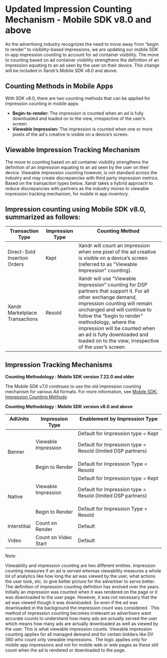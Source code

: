 # Updated Impression Counting Mechanism - Mobile SDK v8.0 and above

<div class="body">

As the advertising industry recognizes the need to move away from “begin
to render” to visibility-based impressions, we are updating our mobile
SDK in-app impression counting to account for ad container visibility.
The move to counting based on ad container visibility strengthens the
definition of an impression equating to an ad seen by the user on their
device. This change will be included in <span class="ph">Xandr</span>’s
Mobile SDK v8.0 and above. 

<div class="section">

## Counting Methods in Mobile Apps

With SDK v8.0, there are two counting methods that can be applied for
impression counting in mobile apps:

- **Begin-to-render:** The impression is counted when an ad is fully
  downloaded and loaded on to the view, irrespective of the user’s
  screen. 
- **Viewable Impression:** The impression is counted when one or more
  pixels of the ad's creative is visible on a device’s screen.

</div>

<div class="section">

## Viewable Impression Tracking Mechanism

The move to counting based on ad container visibility strengthens the
definition of an impression equating to an ad seen by the user on their
device. Viewable impression counting however, is not standard across the
industry and may create discrepancies with third party impression
metrics. Based on the transaction types below,
<span class="ph">Xandr</span> takes a hybrid approach to reduce
discrepancies with partners as the industry moves to viewable impression
tracking mechanism, for mobile in app inventory.

</div>

<div class="section">

## Impression counting using Mobile SDK v8.0, summarized as follows:

<div class="tablenoborder">

<table class="table" data-cellpadding="4" data-cellspacing="0"
data-summary="" data-frame="border" data-border="1" data-rules="all">
<thead class="thead">
<tr class="header ">
<th id="d22119e92" class="entry cellborder"
style="vertical-align: top">Transaction Type</th>
<th id="d22119e95" class="entry cellborder"
style="vertical-align: top">Impression Type</th>
<th id="d22119e98" class="entry cellborder"
style="vertical-align: top">Counting Method </th>
</tr>
</thead>
<tbody class="tbody">
<tr class="odd ">
<td class="entry cellborder"
headers="d22119e92 ">Direct-Sold Insertion Orders</td>
<td class="entry cellborder"
headers="d22119e95 ">Kept</td>
<td class="entry cellborder"
headers="d22119e98 "><span class="ph">Xandr</span> will count an
impression when one pixel of the ad creative is visible on a device’s
screen (referred to as "Viewable Impression" counting). </td>
</tr>
<tr class="even ">
<td class="entry cellborder"
headers="d22119e92 "><span class="ph">Xandr</span> Marketplace
Transactions</td>
<td class="entry cellborder"
headers="d22119e95 ">Resold</td>
<td class="entry cellborder"
headers="d22119e98 "><span class="ph">Xandr</span> will use “Viewable
Impression” counting for DSP partners that support it. For all other
exchange demand, impression counting will remain unchanged and will
continue to follow the “begin to render” methodology, where the
impression will be counted when an ad is fully downloaded and loaded on
to the view, irrespective of the user’s screen. </td>
</tr>
</tbody>
</table>

</div>

</div>

<div class="section">

## Impression Tracking Mechanisms

**Counting Methodology : Mobile SDK version 7.22.0 and older**

The Mobile SDK v7.0 continues to use the old impression counting
mechanism for various Ad formats. For more information, see <a
href="https://docs.xandr.com/bundle/mobile-sdk/page/mobile-sdk--impression-counting-methods.html"
class="xref" target="_blank">Mobile SDK: Impression Counting Methods</a> 

**Counting Methodology : Mobile SDK version v8.0 and above**

<div class="tablenoborder">

<table class="table" data-cellpadding="4" data-cellspacing="0"
data-summary="" data-frame="border" data-border="1" data-rules="all">
<thead class="thead">
<tr class="header ">
<th id="d22119e167" class="entry cellborder"
style="vertical-align: top">AdUnits</th>
<th id="d22119e170" class="entry cellborder"
style="vertical-align: top">Impression Type</th>
<th id="d22119e173" class="entry cellborder"
style="vertical-align: top">Enablement by Impression Type</th>
</tr>
</thead>
<tbody class="tbody">
<tr class="odd ">
<td rowspan="2" class="entry cellborder"
headers="d22119e167 ">Banner</td>
<td class="entry cellborder"
headers="d22119e170 ">Viewable Impression</td>
<td class="entry cellborder"
headers="d22119e173 ">Default for Impression type = Kept
<p>Default for Impression type = Resold (limited DSP partners)</p></td>
</tr>
<tr class="even ">
<td class="entry cellborder"
headers="d22119e170 ">Begin to Render</td>
<td class="entry cellborder"
headers="d22119e173 ">Default for Impression Type = Resold</td>
</tr>
<tr class="odd ">
<td rowspan="2" class="entry cellborder"
headers="d22119e167 ">Native</td>
<td class="entry cellborder"
headers="d22119e170 ">Viewable Impression</td>
<td class="entry cellborder"
headers="d22119e173 ">Default for Impression type = Kept
<p>Default for Impression type = Resold (limited DSP partners)</p></td>
</tr>
<tr class="even ">
<td class="entry cellborder"
headers="d22119e170 ">Begin to Render</td>
<td class="entry cellborder"
headers="d22119e173 ">Default for Impression Type = Resold</td>
</tr>
<tr class="odd ">
<td class="entry cellborder"
headers="d22119e167 ">Interstitial</td>
<td class="entry cellborder"
headers="d22119e170 ">Count on Render</td>
<td class="entry cellborder"
headers="d22119e173 ">Default</td>
</tr>
<tr class="even ">
<td class="entry cellborder"
headers="d22119e167 ">Video</td>
<td class="entry cellborder"
headers="d22119e170 ">Count on Video Start</td>
<td class="entry cellborder"
headers="d22119e173 ">Default</td>
</tr>
</tbody>
</table>

</div>

<div class="note">

<span class="notetitle">Note:</span>

Viewability and impression counting are two different entities.
Impression counting measures if an ad is served whereas viewability
measures a whole lot of analytics like how long the ad was viewed by the
user, what actions the user took, etc. to give better picture for the
advertiser to serve better.  The definition of impression counting
definition has evolved over the years. Initially an impression was
counted when it was rendered on the page or it was downloaded to the
user page. However, it was not necessary that the ad was viewed though
it was downloaded. So even if the ad was downloaded in the background
the impression count was considered.  This method of impression counting
becomes irrelevant as advertisers want accurate counts to understand how
many ads are actually served the user which means how many ads are
actually downloaded as well as viewed by the user. This is what viewable
impression counts. Viewable impression counting applies for all managed
demand and for certain bidders like DV 360 who count only viewable
impressions.  The logic applies only for mobile app impressions and not
for mobile web or web pages as these still count when the ad is rendered
or downloaded to the page.

</div>

</div>

</div>

